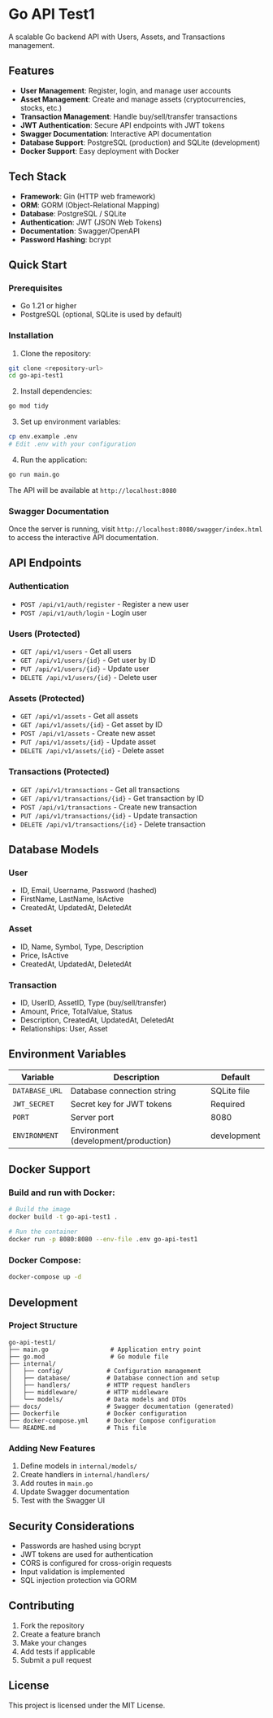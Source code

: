 # Go API Test1

A scalable Go backend API with Users, Assets, and Transactions management.

## Features

- **User Management**: Register, login, and manage user accounts
- **Asset Management**: Create and manage assets (cryptocurrencies, stocks, etc.)
- **Transaction Management**: Handle buy/sell/transfer transactions
- **JWT Authentication**: Secure API endpoints with JWT tokens
- **Swagger Documentation**: Interactive API documentation
- **Database Support**: PostgreSQL (production) and SQLite (development)
- **Docker Support**: Easy deployment with Docker

## Tech Stack

- **Framework**: Gin (HTTP web framework)
- **ORM**: GORM (Object-Relational Mapping)
- **Database**: PostgreSQL / SQLite
- **Authentication**: JWT (JSON Web Tokens)
- **Documentation**: Swagger/OpenAPI
- **Password Hashing**: bcrypt

## Quick Start

### Prerequisites

- Go 1.21 or higher
- PostgreSQL (optional, SQLite is used by default)

### Installation

1. Clone the repository:
```bash
git clone <repository-url>
cd go-api-test1
```

2. Install dependencies:
```bash
go mod tidy
```

3. Set up environment variables:
```bash
cp env.example .env
# Edit .env with your configuration
```

4. Run the application:
```bash
go run main.go
```

The API will be available at `http://localhost:8080`

### Swagger Documentation

Once the server is running, visit `http://localhost:8080/swagger/index.html` to access the interactive API documentation.

## API Endpoints

### Authentication
- `POST /api/v1/auth/register` - Register a new user
- `POST /api/v1/auth/login` - Login user

### Users (Protected)
- `GET /api/v1/users` - Get all users
- `GET /api/v1/users/{id}` - Get user by ID
- `PUT /api/v1/users/{id}` - Update user
- `DELETE /api/v1/users/{id}` - Delete user

### Assets (Protected)
- `GET /api/v1/assets` - Get all assets
- `GET /api/v1/assets/{id}` - Get asset by ID
- `POST /api/v1/assets` - Create new asset
- `PUT /api/v1/assets/{id}` - Update asset
- `DELETE /api/v1/assets/{id}` - Delete asset

### Transactions (Protected)
- `GET /api/v1/transactions` - Get all transactions
- `GET /api/v1/transactions/{id}` - Get transaction by ID
- `POST /api/v1/transactions` - Create new transaction
- `PUT /api/v1/transactions/{id}` - Update transaction
- `DELETE /api/v1/transactions/{id}` - Delete transaction

## Database Models

### User
- ID, Email, Username, Password (hashed)
- FirstName, LastName, IsActive
- CreatedAt, UpdatedAt, DeletedAt

### Asset
- ID, Name, Symbol, Type, Description
- Price, IsActive
- CreatedAt, UpdatedAt, DeletedAt

### Transaction
- ID, UserID, AssetID, Type (buy/sell/transfer)
- Amount, Price, TotalValue, Status
- Description, CreatedAt, UpdatedAt, DeletedAt
- Relationships: User, Asset

## Environment Variables

| Variable | Description | Default |
|----------|-------------|---------|
| `DATABASE_URL` | Database connection string | SQLite file |
| `JWT_SECRET` | Secret key for JWT tokens | Required |
| `PORT` | Server port | 8080 |
| `ENVIRONMENT` | Environment (development/production) | development |

## Docker Support

### Build and run with Docker:

```bash
# Build the image
docker build -t go-api-test1 .

# Run the container
docker run -p 8080:8080 --env-file .env go-api-test1
```

### Docker Compose:

```bash
docker-compose up -d
```

## Development

### Project Structure

```
go-api-test1/
├── main.go                 # Application entry point
├── go.mod                  # Go module file
├── internal/
│   ├── config/            # Configuration management
│   ├── database/          # Database connection and setup
│   ├── handlers/          # HTTP request handlers
│   ├── middleware/        # HTTP middleware
│   └── models/            # Data models and DTOs
├── docs/                  # Swagger documentation (generated)
├── Dockerfile             # Docker configuration
├── docker-compose.yml     # Docker Compose configuration
└── README.md              # This file
```

### Adding New Features

1. Define models in `internal/models/`
2. Create handlers in `internal/handlers/`
3. Add routes in `main.go`
4. Update Swagger documentation
5. Test with the Swagger UI

## Security Considerations

- Passwords are hashed using bcrypt
- JWT tokens are used for authentication
- CORS is configured for cross-origin requests
- Input validation is implemented
- SQL injection protection via GORM

## Contributing

1. Fork the repository
2. Create a feature branch
3. Make your changes
4. Add tests if applicable
5. Submit a pull request

## License

This project is licensed under the MIT License.
